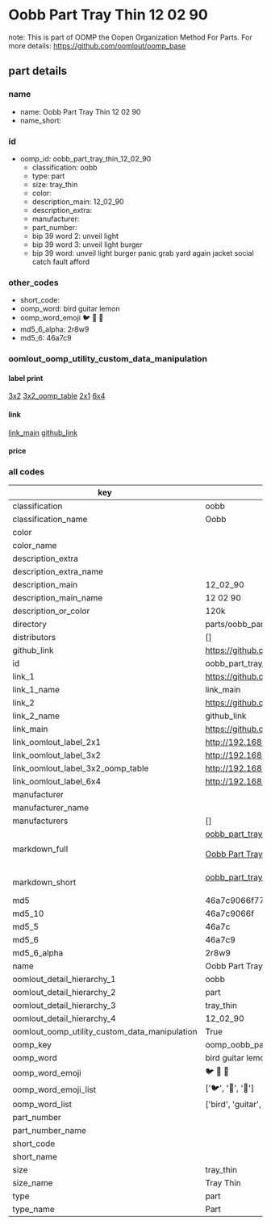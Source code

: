 # Oobb Part Tray Thin 12 02 90  

note: This is part of OOMP the Oopen Organization Method For Parts. For more details: https://github.com/oomlout/oomp_base

##  part details





### name
* name: Oobb Part Tray Thin 12 02 90
* name_short: 
### id
* oomp_id: oobb_part_tray_thin_12_02_90
  * classification: oobb
  * type: part
  * size: tray_thin
  * color: 
  * description_main: 12_02_90
  * description_extra: 
  * manufacturer: 
  * part_number: 
  * bip 39 word 2: unveil light
  * bip 39 word 3: unveil light burger
  * bip 39 word: unveil light burger panic grab yard again jacket social catch fault afford

### other_codes
* short_code: 
* oomp_word: bird guitar lemon
* oomp_word_emoji :bird: :guitar: :lemon:
* md5_6_alpha: 2r8w9
* md5_6: 46a7c9






### oomlout_oomp_utility_custom_data_manipulation
#### label print
[3x2](http://192.168.1.245:1112/?label=oomp%202r8w9)
[3x2_oomp_table](http://192.168.1.107:1112/?label=oomp%202r8w9)
[2x1](http://192.168.1.242:1112/?label=oomp%202r8w9)
[6x4](http://192.168.1.55:1112/?label=oomp%202r8w9)    

#### link

[link_main](https://github.com/oomlout/oomlout_oomp_current_version_messy/tree/main/parts/oobb_part_tray_thin_12_02_90) [github_link](https://github.com/oomlout/oomlout_oomp_part_src/tree/main/parts/oobb_part_tray_thin_12_02_90)                             

#### price







### all codes 
| key | value |  
| --- | --- |  
| classification | oobb |  
| classification_name | Oobb |  
| color |  |  
| color_name |  |  
| description_extra |  |  
| description_extra_name |  |  
| description_main | 12_02_90 |  
| description_main_name | 12 02 90 |  
| description_or_color | 120k |  
| directory | parts/oobb_part_tray_thin_12_02_90 |  
| distributors | [] |  
| github_link | https://github.com/oomlout/oomlout_oomp_part_src/tree/main/parts/oobb_part_tray_thin_12_02_90 |  
| id | oobb_part_tray_thin_12_02_90 |  
| link_1 | https://github.com/oomlout/oomlout_oomp_current_version_messy/tree/main/parts/oobb_part_tray_thin_12_02_90 |  
| link_1_name | link_main |  
| link_2 | https://github.com/oomlout/oomlout_oomp_part_src/tree/main/parts/oobb_part_tray_thin_12_02_90 |  
| link_2_name | github_link |  
| link_main | https://github.com/oomlout/oomlout_oomp_current_version_messy/tree/main/parts/oobb_part_tray_thin_12_02_90 |  
| link_oomlout_label_2x1 | http://192.168.1.242:1112/?label=oomp%202r8w9 |  
| link_oomlout_label_3x2 | http://192.168.1.245:1112/?label=oomp%202r8w9 |  
| link_oomlout_label_3x2_oomp_table | http://192.168.1.107:1112/?label=oomp%202r8w9 |  
| link_oomlout_label_6x4 | http://192.168.1.55:1112/?label=oomp%202r8w9 |  
| manufacturer |  |  
| manufacturer_name |  |  
| manufacturers | [] |  
| markdown_full | [oobb_part_tray_thin_12_02_90](https://github.com/oomlout/oomlout_oomp_current_version_messy/tree/main/parts/oobb_part_tray_thin_12_02_90)<br>[](https://github.com/oomlout/oomlout_oomp_current_version_messy/tree/main/parts/oobb_part_tray_thin_12_02_90)<br>[Oobb Part Tray Thin 12 02 90](https://github.com/oomlout/oomlout_oomp_current_version_messy/tree/main/parts/oobb_part_tray_thin_12_02_90)<br><br> |  
| markdown_short | [oobb_part_tray_thin_12_02_90](https://github.com/oomlout/oomlout_oomp_current_version_messy/tree/main/parts/oobb_part_tray_thin_12_02_90)<br><br> |  
| md5 | 46a7c9066f770097fb32a9fa3d606773 |  
| md5_10 | 46a7c9066f |  
| md5_5 | 46a7c |  
| md5_6 | 46a7c9 |  
| md5_6_alpha | 2r8w9 |  
| name | Oobb Part Tray Thin 12 02 90 |  
| oomlout_detail_hierarchy_1 | oobb |  
| oomlout_detail_hierarchy_2 | part |  
| oomlout_detail_hierarchy_3 | tray_thin |  
| oomlout_detail_hierarchy_4 | 12_02_90 |  
| oomlout_oomp_utility_custom_data_manipulation | True |  
| oomp_key | oomp_oobb_part_tray_thin_12_02_90 |  
| oomp_word | bird guitar lemon |  
| oomp_word_emoji | :bird: :guitar: :lemon: |  
| oomp_word_emoji_list | [':bird:', ':guitar:', ':lemon:'] |  
| oomp_word_list | ['bird', 'guitar', 'lemon'] |  
| part_number |  |  
| part_number_name |  |  
| short_code |  |  
| short_name |  |  
| size | tray_thin |  
| size_name | Tray Thin |  
| type | part |  
| type_name | Part |  
